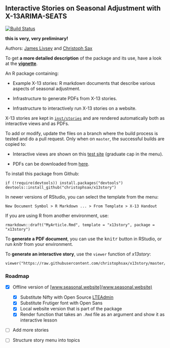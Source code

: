Interactive Stories on Seasonal Adjustment with X-13ARIMA-SEATS
---------------------------------------------------------------

[![Build Status](https://travis-ci.org/christophsax/x13story.svg?branch=master)](https://travis-ci.org/christophsax/x13story)

**this is very, very preliminary!**

Authors: [James Livsey](http://www.census.gov/research/researchers/profile.php?cv_profile=3922&cv_submenu=title) and [Christoph Sax](http://www.christophsax.com)

To get **a more detailed description** of the package and its use, have a look at the 
[**vignette**](https://github.com/christophsax/x13story/raw/master/vignettes/x13story.pdf).

An R package containing:

- Example X-13 stories: R markdown documents that describe various aspects of
  seasonal adjustment.

- Infrastructure to generate PDFs from X-13 stories.

- Infrastructure to interactively run X-13 stories on a website.


X-13 stories are kept in [`inst/stories`](https://github.com/christophsax/x13story/tree/master/inst/stories) and are rendered automatically both as interactive views and as PDFs. 

To add or modify, update the files on a branch where the build process is tested
and do a pull request. Only when on `master`, the successful builds are copied
to:

- Interactive views are shown on this [test site](http://www.seasonal.website/x13story) 
  (graduate cap in the menu).

- PDFs can be downloaded from [here](http://www.christophsax.com/x13story).

To install this package from Github:

    if (!require(devtools)) install.packages("devtools")
    devtools::install_github("christophsax/x13story")

In newer versions of RStudio, you can select the template from the menu:

    New Document Symbol > R Markdown ... > From Template > X-13 Handout
    
If you are using R from another environment, use:

    rmarkdown::draft("MyArticle.Rmd", template = "x13story", package = "x13story")

To **generate a PDF document**, you can use the <kbd>knitr</kbd> button in RStudio, or run *knitr* from your environment.

To **generate an interactive story**, use the `viewer` function of *x13story*:

    viewer("https://raw.githubusercontent.com/christophsax/x13story/master/inst/stories/x11.Rmd")


### Roadmap

- [X] Offline version of [www.seasonal.website](www.seasonal.website)
   - [X] Substitute Nifty with Open Source [LTEAdmin](https://almsaeedstudio.com/preview)
   - [X] Substitute Frutiger font with Open Sans
   - [X] Local website version that is part of the package
   - [X] Render function that takes an `.Rmd` file as an argument and show it as interactive lesson
- [ ] Add more stories
- [ ] Structure story menu into topics
    
